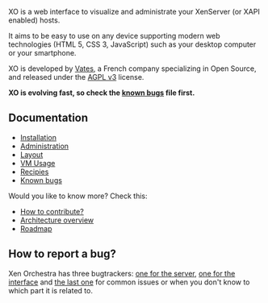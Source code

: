 XO is a web interface to visualize and administrate your XenServer (or XAPI enabled) hosts.

It aims to be easy to use on any device supporting modern web technologies (HTML 5, CSS 3, JavaScript) such as your desktop computer or your smartphone.

XO is developed by [Vates](https://vates.fr), a French company specializing in Open Source, and released under the [AGPL v3](http://www.gnu.org/licenses/agpl-3.0-standalone.html) license.


__XO is evolving fast, so check the [known bugs](./doc/known_bugs/README.md) file first.__


## Documentation

* [Installation](./doc/installation/README.md)
* [Administration](./doc/administration/README.md)
* [Layout](./doc/layout/README.md)
* [VM Usage](./doc/vm_usage/README.md)
* [Recipies](./doc/recipies/README.md)
* [Known bugs](./doc/known_bugs/README.md)

Would you like to know more? Check this:

* [How to contribute?](./contributing.md)
* [Architecture overview](./doc/architecture/README.md)
* [Roadmap](./roadmap.md)

## How to report a bug?

Xen Orchestra has three bugtrackers: [one for the server](https://github.com/vatesfr/xo-server/issues), [one for the interface](https://github.com/vatesfr/xo-web/issues) and [the last one](https://github.com/vatesfr/xo/issues) for common issues or when you don't know to which part it is related to.

